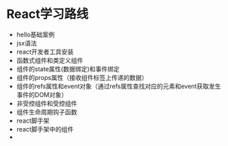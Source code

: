 # 


# React学习路线
- hello基础案例
- jsx语法
- react开发者工具安装
- 函数式组件和类定义组件
- 组件的state属性(数据绑定)和事件绑定
- 组件的props属性（接收组件标签上传递的数据）
- 组件的refs属性和event对象（通过refs属性查找对应的元素和event获取发生事件的DOM对象）
- 非受控组件和受控组件
- 组件生命周期钩子函数
- react脚手架
- react脚手架中的组件
- 




